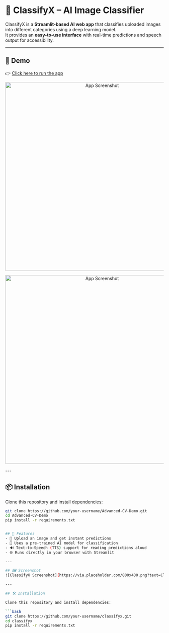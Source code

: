 # 🎯 ClassifyX – AI Image Classifier

ClassifyX is a **Streamlit-based AI web app** that classifies uploaded images into different categories using a deep learning model.  
It provides an **easy-to-use interface** with real-time predictions and speech output for accessibility.

---

## 🚀 Demo

👉 [Click here to run the app](https://classify-x.streamlit.app/)  

<p align="center">
  <img src="a1.png" alt="App Screenshot" width="600"/>
</p>
<p align="center">
  <img src="a2.png" alt="App Screenshot" width="600"/>
</p>
---

## 📦 Installation

Clone this repository and install dependencies:

```bash
git clone https://github.com/your-username/Advanced-CV-Demo.git
cd Advanced-CV-Demo
pip install -r requirements.txt


## 🚀 Features
- 📂 Upload an image and get instant predictions  
- 🧠 Uses a pre-trained AI model for classification  
- 🔊 Text-to-Speech (TTS) support for reading predictions aloud  
- 🌐 Runs directly in your browser with Streamlit  

---

## 🖼️ Screenshot
![ClassifyX Screenshot](https://via.placeholder.com/800x400.png?text=ClassifyX+App+Preview)

---

## 🛠️ Installation

Clone this repository and install dependencies:

```bash
git clone https://github.com/your-username/classifyx.git
cd classifyx
pip install -r requirements.txt
